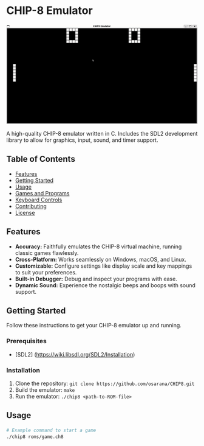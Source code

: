 # CHIP-8 Emulator

![CHIP-8 Emulator Demo](demo.gif)

A high-quality CHIP-8 emulator written in C. Includes the SDL2 development library to allow for graphics, input, sound, and timer support.

## Table of Contents

- [Features](#features)
- [Getting Started](#getting-started)
- [Usage](#usage)
- [Games and Programs](#games-and-programs)
- [Keyboard Controls](#keyboard-controls)
- [Contributing](#contributing)
- [License](#license)

## Features

- **Accuracy:** Faithfully emulates the CHIP-8 virtual machine, running classic games flawlessly.
- **Cross-Platform:** Works seamlessly on Windows, macOS, and Linux.
- **Customizable:** Configure settings like display scale and key mappings to suit your preferences.
- **Built-in Debugger:** Debug and inspect your programs with ease.
- **Dynamic Sound:** Experience the nostalgic beeps and boops with sound support.

## Getting Started

Follow these instructions to get your CHIP-8 emulator up and running.

### Prerequisites

- [SDL2] (https://wiki.libsdl.org/SDL2/Installation)

### Installation

1. Clone the repository: `git clone https://github.com/osarana/CHIP8.git`
2. Build the emulator: `make`
3. Run the emulator: `./chip8 <path-to-ROM-file>`

## Usage

```bash
# Example command to start a game
./chip8 roms/game.ch8
